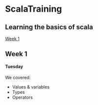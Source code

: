 # ScalaTraining

## Learning the basics of scala

[Week 1](#Week-1)



## Week 1
#### Tuesday
We covered: 
- Values & variables 
- Types
- Operators 
